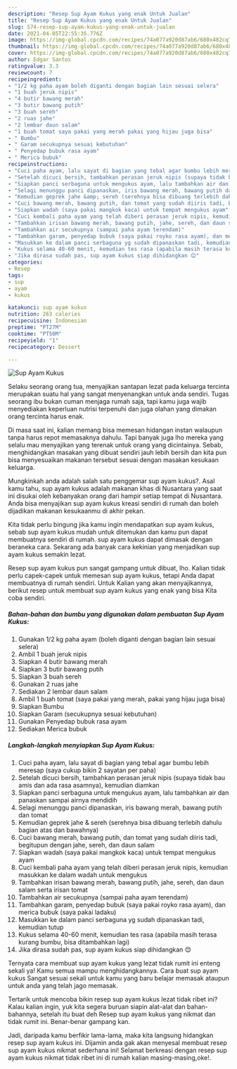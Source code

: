 ```yaml
---
description: "Resep Sup Ayam Kukus yang enak Untuk Jualan"
title: "Resep Sup Ayam Kukus yang enak Untuk Jualan"
slug: 574-resep-sup-ayam-kukus-yang-enak-untuk-jualan
date: 2021-04-05T22:55:35.776Z
image: https://img-global.cpcdn.com/recipes/74a077a920d87ab6/680x482cq70/sup-ayam-kukus-foto-resep-utama.jpg
thumbnail: https://img-global.cpcdn.com/recipes/74a077a920d87ab6/680x482cq70/sup-ayam-kukus-foto-resep-utama.jpg
cover: https://img-global.cpcdn.com/recipes/74a077a920d87ab6/680x482cq70/sup-ayam-kukus-foto-resep-utama.jpg
author: Edgar Santos
ratingvalue: 3.3
reviewcount: 7
recipeingredient:
- "1/2 kg paha ayam boleh diganti dengan bagian lain sesuai selera"
- "1 buah jeruk nipis"
- "4 butir bawang merah"
- "3 butir bawang putih"
- "3 buah sereh"
- "2 ruas jahe"
- "2 lembar daun salam"
- "1 buah tomat saya pakai yang merah pakai yang hijau juga bisa"
- " Bumbu"
- " Garam secukupnya sesuai kebutuhan"
- " Penyedap bubuk rasa ayam"
- " Merica bubuk"
recipeinstructions:
- "Cuci paha ayam, lalu sayat di bagian yang tebal agar bumbu lebih meresap (saya cukup bikin 2 sayatan per paha)"
- "Setelah dicuci bersih, tambahkan perasan jeruk nipis (supaya tidak bau amis dan ada rasa asamnya), kemudian diamkan"
- "Siapkan panci serbaguna untuk mengukus ayam, lalu tambahkan air dan panaskan sampai airnya mendidih"
- "Selagi menunggu panci dipanaskan, iris bawang merah, bawang putih dan tomat"
- "Kemudian geprek jahe &amp; sereh (serehnya bisa dibuang terlebih dahulu bagian atas dan bawahnya)"
- "Cuci bawang merah, bawang putih, dan tomat yang sudah diiris tadi, begitupun dengan jahe, sereh, dan daun salam"
- "Siapkan wadah (saya pakai mangkok kaca) untuk tempat mengukus ayam"
- "Cuci kembali paha ayam yang telah diberi perasan jeruk nipis, kemudian masukkan ke dalam wadah untuk mengukus"
- "Tambahkan irisan bawang merah, bawang putih, jahe, sereh, dan daun salam serta irisan tomat"
- "Tambahkan air secukupnya (sampai paha ayam terendam)"
- "Tambahkan garam, penyedap bubuk (saya pakai royko rasa ayam), dan merica bubuk (saya pakai ladaku)"
- "Masukkan ke dalam panci serbaguna yg sudah dipanaskan tadi, kemudian tutup"
- "Kukus selama 40-60 menit, kemudian tes rasa (apabila masih terasa kurang bumbu, bisa ditambahkan lagi)"
- "Jika dirasa sudah pas, sup ayam kukus siap dihidangkan 😊"
categories:
- Resep
tags:
- sup
- ayam
- kukus

katakunci: sup ayam kukus 
nutrition: 263 calories
recipecuisine: Indonesian
preptime: "PT27M"
cooktime: "PT50M"
recipeyield: "1"
recipecategory: Dessert

---
```



![Sup Ayam Kukus](https://img-global.cpcdn.com/recipes/74a077a920d87ab6/680x482cq70/sup-ayam-kukus-foto-resep-utama.jpg)

Selaku seorang orang tua, menyajikan santapan lezat pada keluarga tercinta merupakan suatu hal yang sangat menyenangkan untuk anda sendiri. Tugas seorang ibu bukan cuman menjaga rumah saja, tapi kamu juga wajib menyediakan keperluan nutrisi terpenuhi dan juga olahan yang dimakan orang tercinta harus enak.

Di masa  saat ini, kalian memang bisa memesan hidangan instan walaupun tanpa harus repot memasaknya dahulu. Tapi banyak juga lho mereka yang selalu mau menyajikan yang terenak untuk orang yang dicintainya. Sebab, menghidangkan masakan yang dibuat sendiri jauh lebih bersih dan kita pun bisa menyesuaikan makanan tersebut sesuai dengan masakan kesukaan keluarga. 



Mungkinkah anda adalah salah satu penggemar sup ayam kukus?. Asal kamu tahu, sup ayam kukus adalah makanan khas di Nusantara yang saat ini disukai oleh kebanyakan orang dari hampir setiap tempat di Nusantara. Anda bisa menyajikan sup ayam kukus kreasi sendiri di rumah dan boleh dijadikan makanan kesukaanmu di akhir pekan.

Kita tidak perlu bingung jika kamu ingin mendapatkan sup ayam kukus, sebab sup ayam kukus mudah untuk ditemukan dan kamu pun dapat membuatnya sendiri di rumah. sup ayam kukus dapat dimasak dengan beraneka cara. Sekarang ada banyak cara kekinian yang menjadikan sup ayam kukus semakin lezat.

Resep sup ayam kukus pun sangat gampang untuk dibuat, lho. Kalian tidak perlu capek-capek untuk memesan sup ayam kukus, tetapi Anda dapat membuatnya di rumah sendiri. Untuk Kalian yang akan menyajikannya, berikut resep untuk membuat sup ayam kukus yang enak yang bisa Kita coba sendiri.

<!--inarticleads1-->

##### Bahan-bahan dan bumbu yang digunakan dalam pembuatan Sup Ayam Kukus:

1. Gunakan 1/2 kg paha ayam (boleh diganti dengan bagian lain sesuai selera)
1. Ambil 1 buah jeruk nipis
1. Siapkan 4 butir bawang merah
1. Siapkan 3 butir bawang putih
1. Siapkan 3 buah sereh
1. Gunakan 2 ruas jahe
1. Sediakan 2 lembar daun salam
1. Ambil 1 buah tomat (saya pakai yang merah, pakai yang hijau juga bisa)
1. Siapkan  Bumbu
1. Siapkan  Garam (secukupnya sesuai kebutuhan)
1. Gunakan  Penyedap bubuk rasa ayam
1. Sediakan  Merica bubuk




<!--inarticleads2-->

##### Langkah-langkah menyiapkan Sup Ayam Kukus:

1. Cuci paha ayam, lalu sayat di bagian yang tebal agar bumbu lebih meresap (saya cukup bikin 2 sayatan per paha)
1. Setelah dicuci bersih, tambahkan perasan jeruk nipis (supaya tidak bau amis dan ada rasa asamnya), kemudian diamkan
1. Siapkan panci serbaguna untuk mengukus ayam, lalu tambahkan air dan panaskan sampai airnya mendidih
1. Selagi menunggu panci dipanaskan, iris bawang merah, bawang putih dan tomat
1. Kemudian geprek jahe &amp; sereh (serehnya bisa dibuang terlebih dahulu bagian atas dan bawahnya)
1. Cuci bawang merah, bawang putih, dan tomat yang sudah diiris tadi, begitupun dengan jahe, sereh, dan daun salam
1. Siapkan wadah (saya pakai mangkok kaca) untuk tempat mengukus ayam
1. Cuci kembali paha ayam yang telah diberi perasan jeruk nipis, kemudian masukkan ke dalam wadah untuk mengukus
1. Tambahkan irisan bawang merah, bawang putih, jahe, sereh, dan daun salam serta irisan tomat
1. Tambahkan air secukupnya (sampai paha ayam terendam)
1. Tambahkan garam, penyedap bubuk (saya pakai royko rasa ayam), dan merica bubuk (saya pakai ladaku)
1. Masukkan ke dalam panci serbaguna yg sudah dipanaskan tadi, kemudian tutup
1. Kukus selama 40-60 menit, kemudian tes rasa (apabila masih terasa kurang bumbu, bisa ditambahkan lagi)
1. Jika dirasa sudah pas, sup ayam kukus siap dihidangkan 😊




Ternyata cara membuat sup ayam kukus yang lezat tidak rumit ini enteng sekali ya! Kamu semua mampu menghidangkannya. Cara buat sup ayam kukus Sangat sesuai sekali untuk kamu yang baru belajar memasak ataupun untuk anda yang telah jago memasak.

Tertarik untuk mencoba bikin resep sup ayam kukus lezat tidak ribet ini? Kalau kalian ingin, yuk kita segera buruan siapin alat-alat dan bahan-bahannya, setelah itu buat deh Resep sup ayam kukus yang nikmat dan tidak rumit ini. Benar-benar gampang kan. 

Jadi, daripada kamu berfikir lama-lama, maka kita langsung hidangkan resep sup ayam kukus ini. Dijamin anda gak akan menyesal membuat resep sup ayam kukus nikmat sederhana ini! Selamat berkreasi dengan resep sup ayam kukus nikmat tidak ribet ini di rumah kalian masing-masing,oke!.

